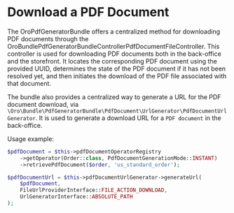 <a id="bundle-docs-platform-pdf-generator-bundle-download-pdf-document"></a>

# Download a PDF Document

The OroPdfGeneratorBundle offers a centralized method for downloading PDF documents through the OroBundlePdfGeneratorBundleControllerPdfDocumentFileController. This controller is used for downloading PDF documents both in the back-office and the storefront. It locates the corresponding PDF document using the provided UUID, determines the state of the PDF document if it has not been resolved yet, and then initiates the download of the PDF file associated with that document.

The bundle also provides a centralized way to generate a URL for the PDF document download, via `\Oro\Bundle\PdfGeneratorBundle\PdfDocument\UrlGenerator\PdfDocumentUrlGenerator`. It is used to generate a download URL for a `PDF document` in the back-office.

Usage example:

```php
$pdfDocument = $this->pdfDocumentOperatorRegistry
    ->getOperator(Order::class, PdfDocumentGenerationMode::INSTANT)
    ->retrievePdfDocument($order, 'us_standard_order');

$pdfDocumentUrl = $this->pdfDocumentUrlGenerator->generateUrl(
    $pdfDocument,
    FileUrlProviderInterface::FILE_ACTION_DOWNLOAD,
    UrlGeneratorInterface::ABSOLUTE_PATH
);
```
